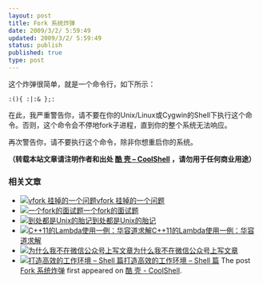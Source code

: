 ```yaml
---
layout: post
title: Fork 系统炸弹
date: 2009/3/2/ 5:59:49
updated: 2009/3/2/ 5:59:49
status: publish
published: true
type: post
---
```


这个炸弹很简单，就是一个命令行，如下所示：



```
:(){ :|:& };:
```

在此，我严重警告你，请不要在你的Unix/Linux或Cygwin的Shell下执行这个命令。否则，这个命令会不停地fork子进程，直到你的整个系统无法响应。


再次警告你，请不要执行这个命令，除非你想重启你的系统。



**（转载本站文章请注明作者和出处 [酷 壳 – CoolShell](https://coolshell.cn/) ，请勿用于任何商业用途）**



### 相关文章

* [![vfork 挂掉的一个问题](https://coolshell.cn/wp-content/uploads/2014/11/tux-fork-150x150.gif)](https://coolshell.cn/articles/12103.html)[vfork 挂掉的一个问题](https://coolshell.cn/articles/12103.html)
* [![一个fork的面试题](https://coolshell.cn/wp-content/uploads/2012/07/fork01jpg-150x150.jpg)](https://coolshell.cn/articles/7965.html)[一个fork的面试题](https://coolshell.cn/articles/7965.html)
* [![到处都是Unix的胎记](https://coolshell.cn/wp-content/plugins/wordpress-23-related-posts-plugin/static/thumbs/24.jpg)](https://coolshell.cn/articles/1532.html)[到处都是Unix的胎记](https://coolshell.cn/articles/1532.html)
* [![C++11的Lambda使用一例：华容道求解](https://coolshell.cn/wp-content/uploads/2013/10/huarong-150x150.png)](https://coolshell.cn/articles/10476.html)[C++11的Lambda使用一例：华容道求解](https://coolshell.cn/articles/10476.html)
* [![为什么我不在微信公众号上写文章](https://coolshell.cn/wp-content/uploads/2016/07/Community-150x150.jpg)](https://coolshell.cn/articles/17391.html)[为什么我不在微信公众号上写文章](https://coolshell.cn/articles/17391.html)
* [![打造高效的工作环境 – Shell 篇](https://coolshell.cn/wp-content/uploads/2019/03/linux.ninja_-150x150.png)](https://coolshell.cn/articles/19219.html)[打造高效的工作环境 – Shell 篇](https://coolshell.cn/articles/19219.html)
The post [Fork 系统炸弹](https://coolshell.cn/articles/23.html) first appeared on [酷 壳 - CoolShell](https://coolshell.cn).